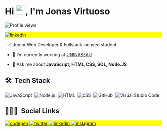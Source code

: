 <h1 align="left">Hi <img src="https://raw.githubusercontent.com/kaueMarques/kaueMarques/master/hi.gif" width="30px">, I'm Jonas Virtuoso</h1>
<p align="left"> <img src="https://komarev.com/ghpvc/?username=jonasvrf123&color=yellow" alt="Profile views" /> </p>
<p align="left" style="background:yellow">
   <a href="https://www.linkedin.com/in/jonas-virtuoso-557a70230/" target="_blank">
      <img align="center" src="https://img.shields.io/badge/-JonasVirtuoso-05122A?style=flat&logo=linkedin" alt="linkedin"/>
  </a>
</p>
- 🔥 Junior Web Developer & Fullstack focused student

- 🔭 I’m currently working at [UNINASSAU](https://www.uninassau.edu.br/institucional/nacional)

- 💬 Ask me about **JavaScript, HTML, CSS, SQL, Node.JS**


## 🛠 &nbsp;Tech Stack

![JavaScript](https://img.shields.io/badge/-JavaScript-05122A?style=flat&logo=javascript)&nbsp;
![Node.js](https://img.shields.io/badge/-Node.js-05122A?style=flat&logo=node.js)&nbsp;
![HTML](https://img.shields.io/badge/-HTML-05122A?style=flat&logo=HTML5)&nbsp;
![CSS](https://img.shields.io/badge/-CSS-05122A?style=flat&logo=CSS3&logoColor=1572B6)&nbsp;
![GitHub](https://img.shields.io/badge/-GitHub-05122A?style=flat&logo=github)&nbsp;
![Visual Studio Code](https://img.shields.io/badge/-Visual%20Studio%20Code-05122A?style=flat&logo=visual-studio-code&logoColor=007ACC)&nbsp;

## 👨🏽‍🦲 &nbsp;Social Links

<p align="left" style="background:yellow">
<a href="https://codepen.io/jonasvrf123" target="_blank">
  <img align="center" src="https://img.shields.io/badge/-jonasvrf123-05122A?style=flat&logo=codepen" alt="codepen"/>
</a>
<a href="https://twitter.com/jonas_virtuoso" target="_blank">
  <img align="center" src="https://img.shields.io/badge/-JonasVirtuoso-05122A?style=flat&logo=twitter" alt="twitter"/>  
</a>
<a href="https://www.linkedin.com/in/jonas-virtuoso-557a70230/" target="_blank">
  <img align="center" src="https://img.shields.io/badge/-JonasVirtuoso-05122A?style=flat&logo=linkedin" alt="linkedin"/>
</a>
<a href="https://www.instagram.com/jonas.virtuoso/" target="_blank">
 <img align="center" src="https://img.shields.io/badge/-jonas.virtuoso-05122A?style=flat&logo=instagram" alt="instagram"/>
</a>
</p>

